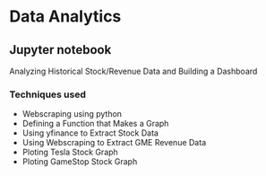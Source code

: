 # Data Analytics

## Jupyter notebook
Analyzing Historical Stock/Revenue Data and Building a Dashboard

### Techniques used
* Webscraping using python
* Defining a Function that Makes a Graph
* Using yfinance to Extract Stock Data
* Using Webscraping to Extract GME Revenue Data
* Ploting Tesla Stock Graph
* Ploting GameStop Stock Graph
